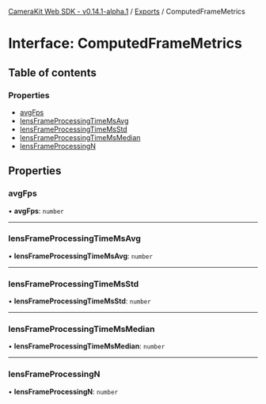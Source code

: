 [CameraKit Web SDK - v0.14.1-alpha.1](../README.md) / [Exports](../modules.md) / ComputedFrameMetrics

# Interface: ComputedFrameMetrics

## Table of contents

### Properties

- [avgFps](ComputedFrameMetrics.md#avgfps)
- [lensFrameProcessingTimeMsAvg](ComputedFrameMetrics.md#lensframeprocessingtimemsavg)
- [lensFrameProcessingTimeMsStd](ComputedFrameMetrics.md#lensframeprocessingtimemsstd)
- [lensFrameProcessingTimeMsMedian](ComputedFrameMetrics.md#lensframeprocessingtimemsmedian)
- [lensFrameProcessingN](ComputedFrameMetrics.md#lensframeprocessingn)

## Properties

### avgFps

• **avgFps**: `number`

___

### lensFrameProcessingTimeMsAvg

• **lensFrameProcessingTimeMsAvg**: `number`

___

### lensFrameProcessingTimeMsStd

• **lensFrameProcessingTimeMsStd**: `number`

___

### lensFrameProcessingTimeMsMedian

• **lensFrameProcessingTimeMsMedian**: `number`

___

### lensFrameProcessingN

• **lensFrameProcessingN**: `number`
